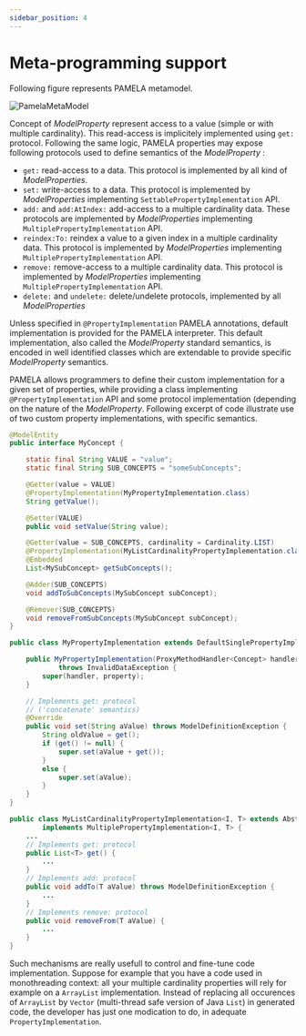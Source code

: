 ```yaml
---
sidebar_position: 4
---
```


# Meta-programming support

Following figure represents PAMELA metamodel. 

![PamelaMetaModel](/images/PamelaMetaModel.png)

Concept of *ModelProperty* represent access to a value (simple or with multiple cardinality). This read-access is implicitely implemented using `get:` protocol. Following the same logic, PAMELA properties may expose following protocols used to define semantics of the *ModelProperty* :

- `get:` read-access to a data. This protocol is implemented by all kind of *ModelProperties*.
- `set:` write-access to a data. This protocol is implemented by *ModelProperties* implementing `SettablePropertyImplementation` API.
- `add:` and `add:AtIndex:` add-access to a multiple cardinality data. These protocols are implemented by *ModelProperties* implementing `MultiplePropertyImplementation` API.
- `reindex:To:` reindex a value to a given index in a multiple cardinality data. This protocol is implemented by *ModelProperties* implementing `MultiplePropertyImplementation` API.
- `remove:` remove-access to a multiple cardinality data. This protocol is implemented by *ModelProperties* implementing `MultiplePropertyImplementation` API.
- `delete:` and `undelete:` delete/undelete protocols, implemented by all *ModelProperties*

Unless specified in `@PropertyImplementation` PAMELA annotations, default implementation is provided for the PAMELA interpreter. This default implementation, also called the *ModelProperty* standard semantics, is encoded in well identified classes which are extendable to provide specific *ModelProperty* semantics.

PAMELA allows programmers to define their custom implementation for a given set of properties, while providing a class implementing `@PropertyImplementation` API and some protocol implementation (depending on the nature of the *ModelProperty*. Following excerpt of code illustrate use of two custom property implementations, with specific semantics.

```java
@ModelEntity
public interface MyConcept {

	static final String VALUE = "value";
	static final String SUB_CONCEPTS = "someSubConcepts";

	@Getter(value = VALUE)
	@PropertyImplementation(MyPropertyImplementation.class)
	String getValue();

	@Setter(VALUE)
	public void setValue(String value);

	@Getter(value = SUB_CONCEPTS, cardinality = Cardinality.LIST)
	@PropertyImplementation(MyListCardinalityPropertyImplementation.class)
	@Embedded
	List<MySubConcept> getSubConcepts();

	@Adder(SUB_CONCEPTS)
	void addToSubConcepts(MySubConcept subConcept);

	@Remover(SUB_CONCEPTS)
	void removeFromSubConcepts(MySubConcept subConcept);
}

public class MyPropertyImplementation extends DefaultSinglePropertyImplementation<Concept, String> {

	public MyPropertyImplementation(ProxyMethodHandler<Concept> handler, ModelProperty<Concept> property)
			throws InvalidDataException {
		super(handler, property);
	}

    // Implements get: protocol
    // ('concatenate' semantics)
	@Override
	public void set(String aValue) throws ModelDefinitionException {
		String oldValue = get();
		if (get() != null) {
			super.set(aValue + get());
		}
		else {
			super.set(aValue);
		}
	}
}

public class MyListCardinalityPropertyImplementation<I, T> extends AbstractPropertyImplementation<I, List<T>>
		implements MultiplePropertyImplementation<I, T> {
	...
	// Implements get: protocol
	public List<T> get() {
		...
	}
	// Implements add: protocol
	public void addTo(T aValue) throws ModelDefinitionException {
		...
	}
	// Implements remove: protocol
	public void removeFrom(T aValue) {
		...
	}
}
```


Such mechanisms are really usefull to control and fine-tune code implementation. Suppose for example that you have a code used in monothreading context: all your multiple cardinality properties will rely for example on a `ArrayList` implementation. Instead of replacing all occurences of `ArrayList` by `Vector` (multi-thread safe version of Java `List`) in generated code, the developer has just one modication to do, in adequate `PropertyImplementation`.



    
  
